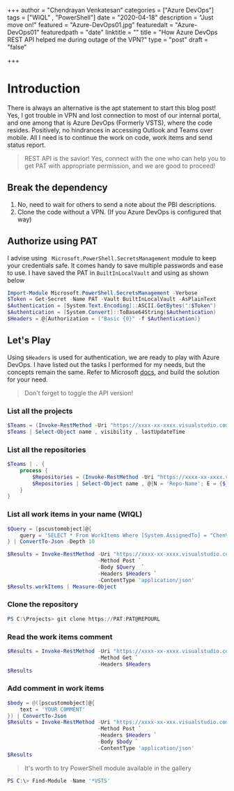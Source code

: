 +++
author = "Chendrayan Venkatesan"
categories = ["Azure DevOps"]
tags = ["WIQL" , "PowerShell"]
date = "2020-04-18"
description = "Just move on!"
featured = "Azure-DevOps01.jpg"
featuredalt = "Azure-DevOps01"
featuredpath = "date"
linktitle = ""
title = "How Azure DevOps REST API helped me during outage of the VPN?"
type = "post"
draft = "false"

+++

# Introduction

There is always an alternative is the apt statement to start this blog post! Yes, I got trouble in VPN and lost connection to most of our internal portal, and one among that is Azure DevOps (Formerly VSTS), where the code resides. Positively, no hindrances in accessing Outlook and Teams over mobile. All I need is to continue the work on code, work items and send status report.   

> REST API is the savior! Yes, connect with the one who can help you to get PAT with appropriate permission, and we are good to proceed! 

## Break the dependency

1. No, need to wait for others to send a note about the PBI descriptions.
2. Clone the code without a VPN. (If you Azure DevOps is configured that way)

## Authorize using PAT
I advise using  ` Microsoft.PowerShell.SecretsManagement` module to keep your credentials safe. It comes handy to save multiple passwords and ease to use. I have saved the PAT in `BuiltInLocalVault` and using as shown below

```PowerShell
Import-Module Microsoft.PowerShell.SecretsManagement -Verbose 
$Token = Get-Secret -Name PAT -Vault BuiltInLocalVault -AsPlainText
$Authentication = [System.Text.Encoding]::ASCII.GetBytes(":$Token")
$Authentication = [System.Convert]::ToBase64String($Authentication)
$Headers = @{Authorization = ("Basic {0}" -f $Authentication)}
```

## Let's Play
Using `$Headers` is used for authentication, we are ready to play with Azure DevOps. I have listed out the tasks I performed for my needs, but the concepts remain the same. Refer to Microsoft [docs](https://docs.microsoft.com/en-us/rest/api/azure/devops/?view=azure-devops-rest-5.1), and build the solution for your need.

> Don't forget to toggle the API version!

### List all the projects

```PowerShell
$Teams = (Invoke-RestMethod -Uri "https://xxxx-xx-xxxx.visualstudio.com/_apis/projects?api-version=5.1-preview.3" -Headers $Headers).value
$Teams | Select-Object name , visibility , lastUpdateTime
```

### List all the repositories

```PowerShell
$Teams | . {
    process {
        $Repositories = (Invoke-RestMethod -Uri "https://xxxx-xx-xxxx.visualstudio.com/$($_.name)/_apis/git/repositories?api-version=5.1" -Headers $($Headers)).value
        $Repositories | Select-Object name , @{N = 'Repo-Name'; E = {$_.project.name}} 
    }
}
```

### List all work items in your name (WIQL)

```PowerShell
$Query = [pscustomobject]@{
    query = 'SELECT * From WorkItems Where [System.AssignedTo] = "ChenV"'
} | ConvertTo-Json -Depth 10

$Results = Invoke-RestMethod -Uri "https://xxxx-xx-xxxx.visualstudio.com/{PROJECTA}/_apis/wit/wiql?api-version=5.1" `
                             -Method Post `
                             -Body $Query  `
                             -Headers $Headers `
                             -ContentType 'application/json'
$Results.workItems | Measure-Object
```

### Clone the repository

```PowerShell
PS C:\Projects> git clone https://PAT:PAT@REPOURL
```

### Read the work items comment

```PowerShell
$Results = Invoke-RestMethod -Uri "https://xxxx-xx-xxxx.visualstudio.com/{PROJECTA}/_apis/wit/workItems/91772/comments?api-version=5.1-preview.3" `
                             -Method Get `
                             -Headers $Headers
$Results
```

### Add comment in work items

```PowerShell
$body = @([pscustomobject]@{
    text = 'YOUR COMMENT'
}) | ConvertTo-Json
$Results = Invoke-RestMethod -Uri "https://xxxx-xx-xxx.visualstudio.com/PROJECTA/_apis/wit/workItems/115556/comments?api-version=5.1-preview.3" `
                             -Method Post `
                             -Headers $Headers `
                             -Body $body `
                             -ContentType 'application/json'
$Results
```

> It's worth to try PowerShell module available in the gallery

```PowerShell
PS C:\> Find-Module -Name '*VSTS'
```